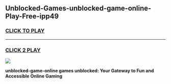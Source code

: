 
## Unblocked-Games-unblocked-game-online-Play-Free-ipp49
<h3>
<a href="https://premium76.site?title=unblocked-game-online&ref=21A">CLICK TO PLAY</a></h3>
<hr>

<h3>
<a href="https://premium76.site?title=unblocked-game-online&ref=21A">CLICK 2 PLAY</a>
  
</h3>

<a href="https://premium76.site?title=unblocked-game-online&ref=21A"><img src="https://clearcache.store/games.png"></a>


**unblocked-game-online games unblocked: Your Gateway to Fun and Accessible Online Gaming**
